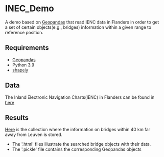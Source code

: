 # INEC_Demo

A demo based on [Geopandas](https://geopandas.org/) that read IENC data in Flanders in order to get a set of certain objects(e.g., bridges) information within a given range to reference position.

## Requirements
 - [Geopandas](https://geopandas.org/)
 - Python 3.9
 - [shapely](https://shapely.readthedocs.io/)

## Data
The Inland Electronic Navigation Charts(IENC) in Flanders can be found in [here](https://www.visuris.be/default.aspx?path=Diensten/Vaarkaarten)

## Results
[Here](https://github.com/JTShuai/INEC_Demo/tree/main/result) is the collection where the information on bridges within 40 km far away from Leuven is stored. 
- The '.html' files illustrate the searched bridge objects with their data.
- The '.pickle' file contains the corresponding Geopandas objects
